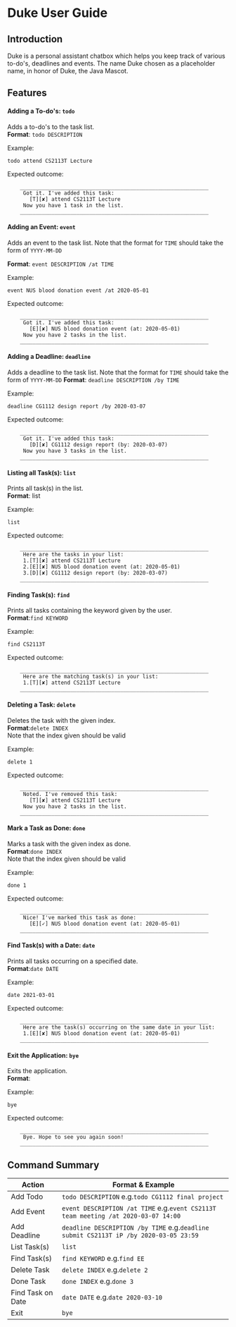 # Duke User Guide

## Introduction
Duke is a personal assistant chatbox which helps you keep track of various to-do's, deadlines and events. The name Duke
chosen as a placeholder name, in honor of Duke, the Java Mascot.

## Features
#### Adding a To-do's: `todo`
Adds a to-do's to the task list.  
**Format**: `todo DESCRIPTION`    

Example:
```$xslt
todo attend CS2113T Lecture
```
Expected outcome:
```$xslt
    ____________________________________________________________
     Got it. I've added this task:
       [T][✘] attend CS2113T Lecture
     Now you have 1 task in the list.
    ____________________________________________________________
```
#### Adding an Event: `event`
Adds an event to the task list. Note that the format for `TIME` should take the form of `YYYY-MM-DD`

**Format**: `event DESCRIPTION /at TIME`      

Example:
```$xslt
event NUS blood donation event /at 2020-05-01
```
Expected outcome:
```$xslt
    ____________________________________________________________
     Got it. I've added this task:
       [E][✘] NUS blood donation event (at: 2020-05-01)
     Now you have 2 tasks in the list.
    ____________________________________________________________
```

#### Adding a Deadline: `deadline`
Adds a deadline to the task list. Note that the format for `TIME` should take the form of `YYYY-MM-DD`
**Format**: `deadline DESCRIPTION /by TIME`

Example:
```$xslt
deadline CG1112 design report /by 2020-03-07
```
Expected outcome:
```$xslt
    ____________________________________________________________
     Got it. I've added this task:
       [D][✘] CG1112 design report (by: 2020-03-07)
     Now you have 3 tasks in the list.
    ____________________________________________________________
```

#### Listing all Task(s): `list`
Prints all task(s) in the list.  
**Format**: list

Example:
```$xslt
list
```
Expected outcome:
```$xslt
    ____________________________________________________________
     Here are the tasks in your list:
     1.[T][✘] attend CS2113T Lecture
     2.[E][✘] NUS blood donation event (at: 2020-05-01)
     3.[D][✘] CG1112 design report (by: 2020-03-07)
    ____________________________________________________________
```

#### Finding Task(s): `find`
Prints all tasks containing the keyword given by the user.  
**Format**:`find KEYWORD`  

Example:
```$xslt
find CS2113T
```
Expected outcome:
```$xslt
    ____________________________________________________________
     Here are the matching task(s) in your list:
     1.[T][✘] attend CS2113T Lecture
    ____________________________________________________________
```

#### Deleting a Task: `delete`
Deletes the task with the given index.  
**Format**:`delete INDEX`  
Note that the index given should be valid

Example:
```$xslt
delete 1
```
Expected outcome:
```$xslt
    ____________________________________________________________
     Noted. I've removed this task:
       [T][✘] attend CS2113T Lecture
     Now you have 2 tasks in the list.
    ____________________________________________________________
```
#### Mark a Task as Done: `done`
Marks a task with the given index as done.  
**Format**:`done INDEX`  
Note that the index given should be valid

Example:
```$xslt
done 1
```
Expected outcome:
```$xslt
    ____________________________________________________________
     Nice! I've marked this task as done:
       [E][✓] NUS blood donation event (at: 2020-05-01)
    ____________________________________________________________
```
#### Find Task(s) with a Date: `date`
Prints all tasks occurring on a specified date.  
**Format**:`date DATE`  

Example:
```$xslt
date 2021-03-01
```
Expected outcome:
```$xslt
    ____________________________________________________________
     Here are the task(s) occurring on the same date in your list:
     1.[E][✘] NUS blood donation event (at: 2020-05-01)
    ____________________________________________________________
```
#### Exit the Application: `bye`
Exits the application.  
**Format**:

Example:
```$xslt
bye
```
Expected outcome:
```$xslt
    ____________________________________________________________
     Bye. Hope to see you again soon!
    ____________________________________________________________
```

## Command Summary

Action | Format & Example
--------------------------------|--------------------------------------------------------------
Add Todo | `todo DESCRIPTION`  e.g.`todo CG1112 final project`
Add Event | `event DESCRIPTION /at TIME`   e.g.`event CS2113T team meeting /at 2020-03-07 14:00`
Add Deadline | `deadline DESCRIPTION /by TIME`   e.g.`deadline submit CS2113T iP /by 2020-03-05 23:59`
List Task(s) | `list`
Find Task(s) | `find KEYWORD`   e.g.`find EE`
Delete Task | `delete INDEX`   e.g.`delete 2`
Done Task | `done INDEX`   e.g.`done 3`
Find Task on Date | `date DATE`   e.g.`date 2020-03-10`
Exit | `bye`
